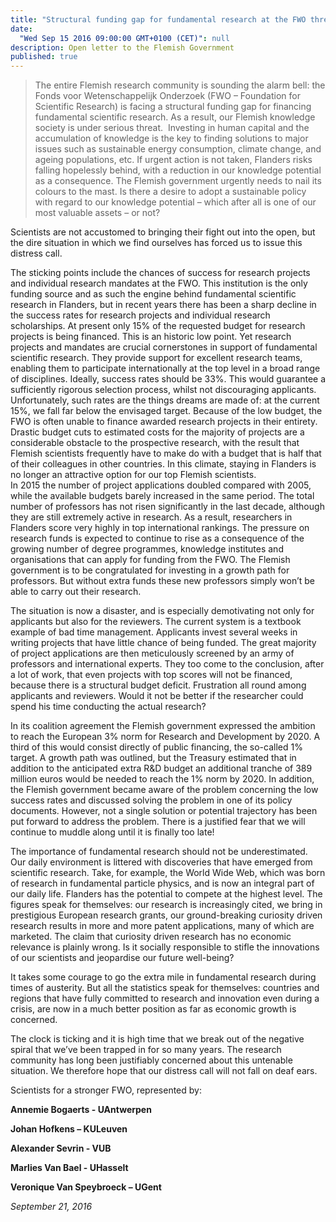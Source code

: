 ```yaml
---
title: "Structural funding gap for fundamental research at the FWO threatens Flemish knowledge society"
date:
  "Wed Sep 15 2016 09:00:00 GMT+0100 (CET)": null
description: Open letter to the Flemish Government
published: true
---
```


<blockquote>The entire Flemish research community is sounding the alarm bell: the Fonds voor Wetenschappelijk Onderzoek (FWO – Foundation for Scientific Research) is facing a structural funding gap for financing fundamental scientific research.  As a result, our Flemish knowledge society is under serious threat.  Investing in human capital and the accumulation of knowledge is the key to finding solutions to major issues such as sustainable energy consumption, climate change, and ageing populations, etc.  If urgent action is not taken, Flanders risks falling hopelessly behind, with a reduction in our knowledge potential as a consequence.   The Flemish government urgently needs to nail its colours to the mast.  Is there a desire to adopt a sustainable policy with regard to our knowledge potential – which after all is one of our most valuable assets – or not?</blockquote> 

Scientists are not accustomed to bringing their fight out into the open, but the dire situation in which we find ourselves has forced us to issue this distress call.    

The sticking points include the chances of success for research projects and individual research mandates at the FWO.  This institution is the only funding source and as such the engine behind fundamental scientific research in Flanders, but in recent years there has been a sharp decline in the success rates for research projects and individual research scholarships.  At present only 15% of the requested budget for research projects is being financed.   This is an historic low point.  Yet research projects and mandates are crucial cornerstones in support of fundamental scientific research.  They provide support for excellent research teams, enabling them to participate internationally at the top level in a broad range of disciplines.  Ideally, success rates should be 33%. This would guarantee a sufficiently rigorous selection process, whilst not discouraging applicants.  
Unfortunately, such rates are the things dreams are made of: at the current 15%, we fall far below the envisaged target.    Because of the low budget, the FWO is often unable to finance awarded research projects in their entirety.  Drastic budget cuts to estimated costs for the majority of projects are a considerable obstacle to the prospective research, with the result that Flemish scientists frequently have to make do with a budget that is half that of their colleagues in other countries.  In this climate, staying in Flanders is no longer an attractive option for our top Flemish scientists.    
In 2015 the number of project applications doubled compared with 2005, while the available budgets barely increased in the same period.  The total number of professors has not risen significantly in the last decade, although they are still extremely active in research.  As a result, researchers in Flanders score very highly in top international rankings. The pressure on research funds is expected to continue to rise as a consequence of the growing number of degree programmes, knowledge institutes and organisations that can apply for funding from the FWO.  The Flemish government is to be congratulated for investing in a growth path for professors. But without extra funds these new professors simply won’t be able to carry out their research. 

The situation is now a disaster, and is especially demotivating not only for applicants but also for the reviewers.   The current system is a textbook example of bad time management. Applicants invest several weeks in writing projects that have little chance of being funded.  The great majority of project applications are then meticulously screened by an army of professors and international experts.  They too come to the conclusion, after a lot of work, that even projects with top scores will not be financed, because there is a structural budget deficit.  Frustration all round among applicants and reviewers. Would it not be better if the researcher could spend his time conducting the actual research?  

In its coalition agreement the Flemish government expressed the ambition to reach the European 3% norm for Research and Development by 2020. A third of this would consist directly of public financing, the so-called 1% target.  A growth path was outlined, but the Treasury estimated that in addition to the anticipated extra R&D budget an additional tranche of 389 million euros would be needed to reach the 1% norm by 2020.  In addition, the Flemish government became aware of the problem concerning the low success rates and discussed solving the problem in one of its policy documents.  However, not a single solution or potential trajectory has been put forward to address the problem.   There is a justified fear that we will continue to muddle along until it is finally too late!  

The importance of fundamental research should not be underestimated.  Our daily environment is littered with discoveries that have emerged from scientific research.  Take, for example, the World Wide Web, which was born of research in fundamental particle physics, and is now an integral part of our daily life.  Flanders has the potential to compete at the highest level.  The figures speak for themselves: our research is increasingly cited, we bring in prestigious European research grants, our ground-breaking curiosity driven research results in more and more patent applications, many of which are marketed.  The claim that curiosity driven research has no economic relevance is plainly wrong.  Is it socially responsible to stifle the innovations of our scientists and jeopardise our future well-being?

It takes some courage to go the extra mile in fundamental research during times of austerity.  But all the statistics speak for themselves: countries and regions that have fully committed to research and innovation even during a crisis, are now in a much better position as far as economic growth is concerned.  

The clock is ticking and it is high time that we break out of the negative spiral that we’ve been trapped in for so many years.  The research community has long been justifiably concerned about this untenable situation.  We therefore hope that our distress call will not fall on deaf ears.  

Scientists for a stronger FWO, represented by:

**Annemie Bogaerts - UAntwerpen**

**Johan Hofkens – KULeuven**

**Alexander Sevrin - VUB**

**Marlies Van Bael - UHasselt**

**Veronique Van Speybroeck – UGent**

*September 21, 2016*

